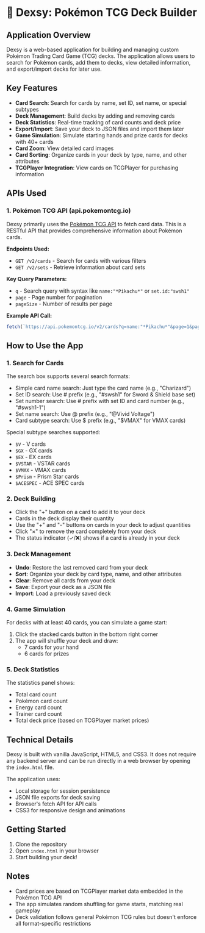 # 📕 Dexsy: Pokémon TCG Deck Builder

## Application Overview

Dexsy is a web-based application for building and managing custom Pokémon Trading Card Game (TCG) decks. The application allows users to search for Pokémon cards, add them to decks, view detailed information, and export/import decks for later use.

## Key Features

- **Card Search**: Search for cards by name, set ID, set name, or special subtypes
- **Deck Management**: Build decks by adding and removing cards
- **Deck Statistics**: Real-time tracking of card counts and deck price
- **Export/Import**: Save your deck to JSON files and import them later
- **Game Simulation**: Simulate starting hands and prize cards for decks with 40+ cards
- **Card Zoom**: View detailed card images
- **Card Sorting**: Organize cards in your deck by type, name, and other attributes
- **TCGPlayer Integration**: View cards on TCGPlayer for purchasing information

## APIs Used

### 1. Pokémon TCG API (api.pokemontcg.io)

Dexsy primarily uses the [Pokémon TCG API](https://docs.pokemontcg.io/) to fetch card data. This is a RESTful API that provides comprehensive information about Pokémon cards.

**Endpoints Used:**

- `GET /v2/cards` - Search for cards with various filters
- `GET /v2/sets` - Retrieve information about card sets

**Key Query Parameters:**

- `q` - Search query with syntax like `name:"*Pikachu*"` or `set.id:"swsh1"`
- `page` - Page number for pagination
- `pageSize` - Number of results per page

**Example API Call:**
```javascript
fetch(`https://api.pokemontcg.io/v2/cards?q=name:"*Pikachu*"&page=1&pageSize=20`)
```

## How to Use the App

### 1. Search for Cards

The search box supports several search formats:
- Simple card name search: Just type the card name (e.g., "Charizard")
- Set ID search: Use # prefix (e.g., "#swsh1" for Sword & Shield base set)
- Set number search: Use # prefix with set ID and card number (e.g., "#swsh1-1")
- Set name search: Use @ prefix (e.g., "@Vivid Voltage")
- Card subtype search: Use $ prefix (e.g., "$VMAX" for VMAX cards)

Special subtype searches supported:
- `$V` - V cards
- `$GX` - GX cards
- `$EX` - EX cards
- `$VSTAR` - VSTAR cards
- `$VMAX` - VMAX cards
- `$Prism` - Prism Star cards
- `$ACESPEC` - ACE SPEC cards

### 2. Deck Building

- Click the "+" button on a card to add it to your deck
- Cards in the deck display their quantity
- Use the "+" and "-" buttons on cards in your deck to adjust quantities
- Click "×" to remove the card completely from your deck
- The status indicator (✓/❌) shows if a card is already in your deck

### 3. Deck Management

- **Undo**: Restore the last removed card from your deck
- **Sort**: Organize your deck by card type, name, and other attributes
- **Clear**: Remove all cards from your deck
- **Save**: Export your deck as a JSON file
- **Import**: Load a previously saved deck

### 4. Game Simulation

For decks with at least 40 cards, you can simulate a game start:
1. Click the stacked cards button in the bottom right corner
2. The app will shuffle your deck and draw:
   - 7 cards for your hand
   - 6 cards for prizes

### 5. Deck Statistics

The statistics panel shows:
- Total card count
- Pokémon card count
- Energy card count
- Trainer card count
- Total deck price (based on TCGPlayer market prices)

## Technical Details

Dexsy is built with vanilla JavaScript, HTML5, and CSS3. It does not require any backend server and can be run directly in a web browser by opening the `index.html` file.

The application uses:
- Local storage for session persistence
- JSON file exports for deck saving
- Browser's fetch API for API calls
- CSS3 for responsive design and animations

## Getting Started

1. Clone the repository
2. Open `index.html` in your browser
3. Start building your deck!

## Notes

- Card prices are based on TCGPlayer market data embedded in the Pokémon TCG API
- The app simulates random shuffling for game starts, matching real gameplay
- Deck validation follows general Pokémon TCG rules but doesn't enforce all format-specific restrictions 